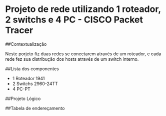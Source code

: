 # Projeto de rede utilizando 1 roteador, 2 switchs e 4 PC - CISCO Packet Tracer

##Contextualização

Neste porjeto fiz duas redes se conectarem através de um roteador, e cada rede fez sua distribução dos hosts através de um switch interno.

##Lista dos componentes

- 1 Roteador 1941
- 2 Switchs 2960-24TT
- 4 PC-PT

##Projeto Lógico

##Tabela de endereçamento

